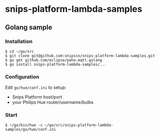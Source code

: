 # snips-platform-lambda-samples

## Golang sample

### Installation

```
$ cd ~/go/src
$ git clone git@github.com:snipsco/snips-platform-lambda-samples.git
$ go get github.com/eclipse/paho.mqtt.golang
$ go install snips-platform-lambda-samples/...
```

### Configuration

Edit `go/hue/conf.ini` to setup:
- Snips Platform host/port
- your Philips Hue router/username/bulbs

### Start

```
$ ~/go/bin/hue -c ~/go/src/snips-platform-lambda-samples/go/hue/conf.ini
```